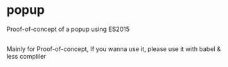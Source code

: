 # popup
Proof-of-concept of a popup using ES2015

##
Mainly for Proof-of-concept, If you wanna use it, please use it with babel & less compliler